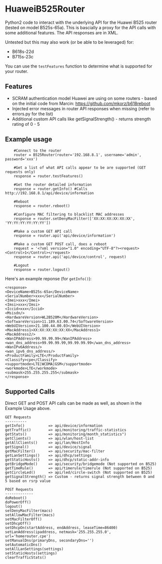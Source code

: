 # HuaweiB525Router
Python2 code to interact with the underlying API for the Huawei B525 router (tested on model B525s-65a).
This is bascially a proxy for the API calls with some additional features.
The API responses are in XML.

Untested but this may also work (or be able to be leveraged) for:
- B618s-22d
- B715s-23c

You can use the ```testFeatures``` function to determine what is supported for your router.

## Features
- SCRAM authentication model Huawei are using on some routers - based on the initial code from Marcin: https://github.com/mkorz/b618reboot
- Injected error messages in router API responses when missing (refer to errors.py for the list)
- Additional custom API calls like getSignalStrength() - returns strength rating of 0 - 5

## Example usage
```
    #Connect to the router
    router = B525Router(router='192.168.8.1', username='admin', password='xxx')

    #Get a list of what API calls appear to be are supported (GET requests only)
    response = router.testFeatures()

    #Get the router detailed information
    response = router.getInfo() #Calls http://192.168.8.1/api/device/information

    #Reboot
    response = router.reboot()

    #Configure MAC filtering to blacklist MAC addresses
    response = router.setDenyMacFilter(['XX:XX:XX:XX:XX:XX', 'YY:YY:YY:YY:YY:YY'])

    #Make a custom GET API call
    response = router.api('api/device/information')

    #Make a custom GET POST call, does a reboot
    request = '<?xml version="1.0" encoding="UTF-8"?><request><Control>1</Control></request>
    response = router.api('api/device/control', request)

    #Logout
    response = router.logout()
```

Here's an example reponse (for ```getInfo()```):
```
<response>
<DeviceName>B525s-65a</DeviceName>
<SerialNumber>xxx</SerialNumber>
<Imei>xxx</Imei>
<Imsi>xxx</Imsi>
<Iccid>xxx</Iccid>
<Msisdn/>
<HardwareVersion>WL2B520M</HardwareVersion>
<SoftwareVersion>11.189.63.00.74</SoftwareVersion>
<WebUIVersion>21.100.44.00.03</WebUIVersion>
<MacAddress1>XX:XX:XX:XX:XX:XX</MacAddress1>
<MacAddress2/>
<WanIPAddress>99.99.99.99</WanIPAddress>
<wan_dns_address>99.99.99.99,99.99.99.99</wan_dns_address>
<WanIPv6Address/>
<wan_ipv6_dns_address/>
<ProductFamily>LTE</ProductFamily>
<Classify>cpe</Classify>
<supportmode>LTE|WCDMA|GSM</supportmode>
<workmode>LTE</workmode>
<submask>255.255.255.255</submask>
</response>
```

## Supported Calls
Direct GET and POST API calls can be made as well, as shown in the Example Usage above.
```
GET Requests
----------
getInfo()           => api/device/information
getTraffic()        => api/monitoring/traffic-statistics
getStats()          => api/monitoring/month_statistics")
getClients()        => api/wlan/host-list
getAllClients()     => api/lan/HostInfo
getSignal()         => api/device/signal
getMacFilter()      => api/security/mac-filter
getLanSettings()    => api/dhcp/settings
getStaticHosts()    => api/dhcp/static-addr-info
getBridgeMode()     => api/security/bridgemode (Not supported on B525)
getTimeRule()       => api/timerule/timerule (Not supported on B525)
getCircleLed()      => api/led/circle-switch (Not supported on B525)
getSignalStrength() => Custom - returns signal strength between 0 and 5 based on rsrp value

POST Requests
-------------
doReboot()
doPowerOff()
logout()
setDenyMacFilter(macs)
setAllowMacFilter(macs)
setMacFilterOff()
setDhcpOff()
setDhcpOn(startAddress, endAddress, leaseTime=86400)
setLanAddress(ipaddress, netmask='255.255.255.0', url='homerouter.cpe')
setManualDns(primaryDns, secondaryDns='')
setAutomaticDns()
setAllLanSettings(settings)
setStaticHosts(settings)
clearTrafficStats()
```
